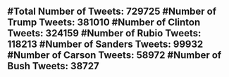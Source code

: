 #Total Number of Tweets: 729725 
#Number of Trump Tweets: 381010
#Number of Clinton Tweets: 324159
#Number of Rubio Tweets: 118213
#Number of Sanders Tweets: 99932
#Number of Carson Tweets: 58972
#Number of Bush Tweets: 38727
---
